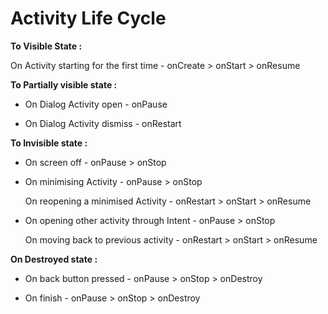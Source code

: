 # Activity Life Cycle #

**To Visible State :**

On Activity starting for the first time - onCreate > onStart > onResume

**To Partially visible state :**

* On Dialog Activity open - onPause

* On Dialog Activity dismiss - onRestart

**To Invisible state :**

* On screen off - onPause > onStop

* On minimising Activity - onPause > onStop

     On reopening a minimised Activity - onRestart > onStart > onResume


* On opening other activity through Intent - onPause > onStop
     
     On moving back to previous activity - onRestart > onStart > onResume

**On Destroyed state :**

* On back button pressed - onPause > onStop > onDestroy

* On finish - onPause > onStop > onDestroy